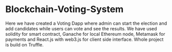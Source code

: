 # Blockchain-Voting-System
Here we have created a Voting Dapp where admin can start the election and add candidates while users can vote and see the results. We have used solidity for smart contract, Ganache for local Ethereum node, Metamask for payments and React.js with web3.js for client side interface. Whole project is build on Truffle.
